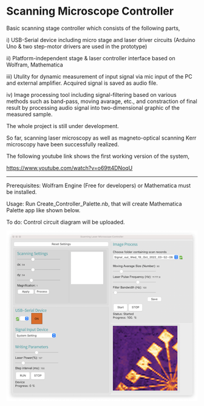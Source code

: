# Scanning Microscope Controller 

Basic scanning stage controller which consists of the following parts,

i) USB-Serial device including micro stage and laser driver circuits (Arduino Uno & two step-motor drivers are used in the prototype) 

ii) Platform-independent stage & laser controller interface based on Wolfram, Mathematica

iii) Utulity for dynamic measurement of input signal via mic input of the PC and external amplifier. Acquired signal is saved as audio file.

iv) Image processing tool including signal-filtering based on various methods such as band-pass, moving avarage, etc., and constraction of final result by processing audio signal into two-dimensional graphic of the measured sample.

The whole project is still under development.

So far, scanning laser microscopy as well as magneto-optical scanning Kerr microscopy have been successfully realized.

The following youtube link shows the first working version of the system,

https://www.youtube.com/watch?v=o69tt4DNoqU

***

Prerequisites: Wolfram Engine (Free for developers) or Mathematica must be installed.

Usage: Run Create_Controller_Palette.nb, that will create Mathematica Palette app like shown below.

To do: Control circuit diagram will be uploaded.

![alt text](https://github.com/canyesil/Scanning_Microscope_Controller/blob/main/App.png?raw=true)

